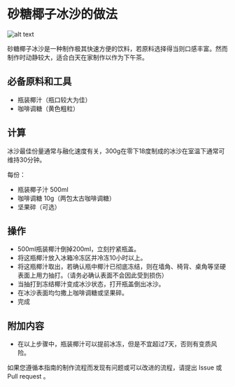 # 砂糖椰子冰沙的做法

![alt text](砂糖椰子冰沙-1.jpg)

砂糖椰子冰沙是一种制作极其快速方便的饮料，若原料选择得当则口感丰富。然而制作时动静较大，适合白天在家制作以作为下午茶。

## 必备原料和工具

- 瓶装椰汁（瓶口较大为佳）
- 咖啡调糖（黄色粗粒）

## 计算

冰沙最佳份量通常与融化速度有关，300g在零下18度制成的冰沙在室温下通常可维持30分钟。

每份：

- 瓶装椰子汁 500ml
- 咖啡调糖 10g（两包太古咖啡调糖）
- 坚果碎（可选）

## 操作

- 500ml瓶装椰汁倒掉200ml，立刻拧紧瓶盖。
- 将这瓶椰汁放入冰箱冷冻区并冷冻10小时以上。
- 将这瓶椰汁取出，若确认瓶中椰汁已彻底冻结，则在墙角、椅背、桌角等坚硬表面上用力抽打。（请务必确认表面不会因此受到损伤）
- 当抽打到冻结椰汁变成冰沙状态，打开瓶盖倒出冰沙。
- 在冰沙表面均匀撒上咖啡调糖或坚果碎。
- 完成

## 附加内容

- 在以上步骤中，瓶装椰汁可以提前冰冻，但是不宜超过7天，否则有变质风险。

如果您遵循本指南的制作流程而发现有问题或可以改进的流程，请提出 Issue 或 Pull request 。
